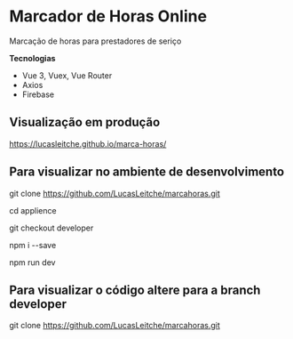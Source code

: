 # Marcador de Horas Online

Marcação de horas para prestadores de seriço

<strong>Tecnologias</strong>
<ul>
  <li>Vue 3, Vuex, Vue Router</li>
  <li>Axios</li>
  <li>Firebase</li>
</ul>
<h2> Visualização em produção </h2> 

https://lucasleitche.github.io/marca-horas/

<h2> Para visualizar no ambiente de desenvolvimento </h2>

git clone https://github.com/LucasLeitche/marcahoras.git

cd applience

git checkout developer

npm i --save

npm run dev

<h2> Para visualizar o código altere para a branch developer </h2>

git clone https://github.com/LucasLeitche/marcahoras.git
